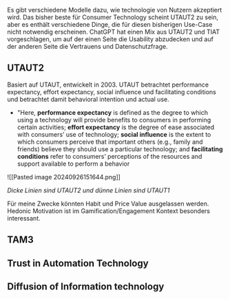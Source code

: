 Es gibt verschiedene Modelle dazu, wie technologie von Nutzern akzeptiert wird. Das bisher beste für Consumer Technology scheint UTAUT2 zu sein, aber es enthält verschiedene Dinge, die für diesen bisherigen Use-Case nicht notwendig erscheinen. ChatGPT hat einen Mix aus UTAUT2 und TIAT vorgeschlagen, um auf der einen Seite die Usability abzudecken und auf der anderen Seite die Vertrauens und Datenschutzfrage. 
## UTAUT2

Basiert auf UTAUT, entwickelt in 2003. UTAUT betrachtet performance expectancy, effort expectancy, social influence und facilitating conditions und betrachtet damit behavioral intention und actual use.

 - "Here, **performance expectancy** is defined as the degree to which using a technology will provide benefits to consumers in performing certain activities; **effort expectancy** is the degree of ease associated with consumers’ use of technology; **social influence** is the extent to which consumers perceive that important others (e.g., family and friends) believe they should use a particular technology; and **facilitating conditions** refer to consumers’ perceptions of the resources and support available to perform a behavior 

![[Pasted image 20240926151644.png]]

_Dicke Linien sind UTAUT2 und dünne Linien sind UTAUT1_

Für meine Zwecke könnten Habit und Price Value ausgelassen werden. Hedonic Motivation ist im Gamification/Engagement Kontext besonders interessant. 
## TAM3

## Trust in Automation Technology

## Diffusion of Information technology
